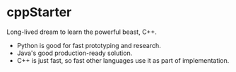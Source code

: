 # cppStarter
Long-lived dream to learn the powerful beast, C++.

- Python is good for fast prototyping and research.
- Java's good production-ready solution.
- C++ is just fast, so fast other languages use it as part of implementation.
